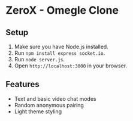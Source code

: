 # ZeroX - Omegle Clone

## Setup
1. Make sure you have Node.js installed.
2. Run `npm install express socket.io`.
3. Run `node server.js`.
4. Open `http://localhost:3000` in your browser.

## Features
- Text and basic video chat modes
- Random anonymous pairing
- Light theme styling
